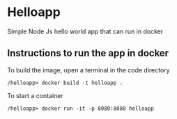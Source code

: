 # Helloapp
Simple Node Js hello world app that can run in docker

## Instructions to run the app in docker

To build the image, open a terminal in the code directory

```
/helloapp> docker build -t helloapp .
```

To start a container
```
/helloapp> docker run -it -p 8080:8080 helloapp
```
